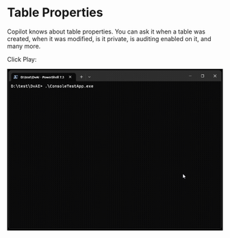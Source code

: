 # Table Properties

Copilot knows about table properties. You can ask it when a table was created, when it was modified, is it private, is auditing enabled on it, and many more.

Click Play:

![Table Properties](assets/images/UnmanagedTables.gif)

